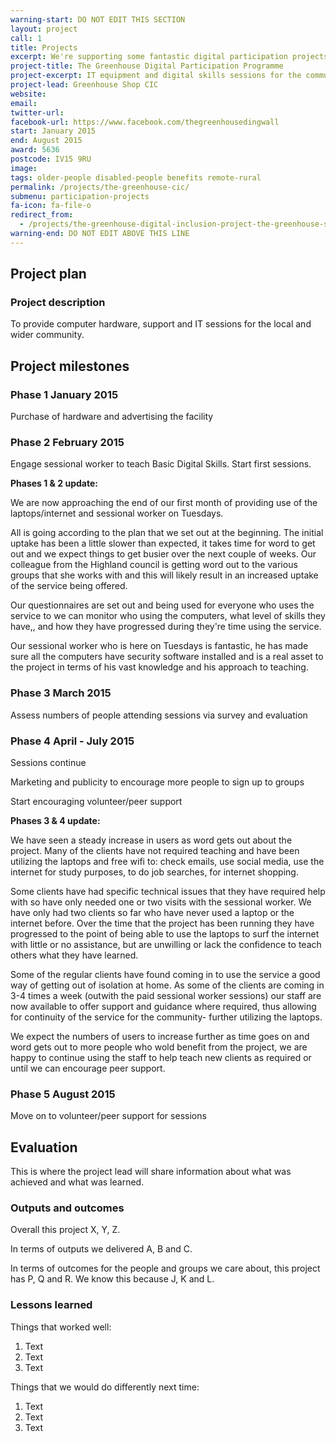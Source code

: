 ```yaml
---
warning-start: DO NOT EDIT THIS SECTION
layout: project
call: 1
title: Projects
excerpt: We're supporting some fantastic digital participation projects. Here are their stories.
project-title: The Greenhouse Digital Participation Programme
project-excerpt: IT equipment and digital skills sessions for the community
project-lead: Greenhouse Shop CIC
website:
email:
twitter-url:
facebook-url: https://www.facebook.com/thegreenhousedingwall
start: January 2015
end: August 2015
award: 5636
postcode: IV15 9RU
image:
tags: older-people disabled-people benefits remote-rural
permalink: /projects/the-greenhouse-cic/
submenu: participation-projects
fa-icon: fa-file-o
redirect_from:
  - /projects/the-greenhouse-digital-inclusion-project-the-greenhouse-shop-community-interest-company
warning-end: DO NOT EDIT ABOVE THIS LINE
---
```


## Project plan

### Project description

To provide computer hardware, support and IT sessions for the local and wider community.


## Project milestones

### Phase 1 January 2015

Purchase of hardware and advertising the facility

### Phase 2 February 2015

Engage sessional worker to teach Basic Digital Skills. Start first sessions.

**Phases 1 & 2 update:**

We are now approaching the end of our first month of providing use of the laptops/internet and sessional worker on Tuesdays.

All is going according to the plan that we set out at the beginning.  The initial uptake has been a little slower than expected, it takes time for word to get out and we expect things to get busier over the next couple of weeks. Our colleague from the Highland council is getting word out to the various groups that she works with and this will likely result in an increased uptake of the service being offered.

Our questionnaires are set out and being used for everyone who uses the service to we can monitor who using the computers, what level of skills they have,, and how they have progressed during they're time using the service.

Our sessional worker who is here on Tuesdays is fantastic, he has made sure all the computers have security software installed and is  a real asset to the project in terms of his vast knowledge and his approach to teaching.


### Phase 3 March 2015

Assess numbers of people attending sessions via survey and evaluation

### Phase 4 April - July 2015

Sessions continue

Marketing and publicity to encourage more people to sign up to groups

Start encouraging volunteer/peer support

**Phases 3 & 4 update:**

We have seen a steady increase in users as word gets out about the project. Many of the clients have not required teaching and have been utilizing the laptops and free wifi to: check emails, use social media, use the internet for study purposes, to do job searches, for internet shopping.

Some clients have had specific technical issues that they have required help with so have only needed one or two visits with the sessional worker.
We have only had two clients so far who have never used a laptop or the internet before. Over the time that the project has been running they have progressed to the point of being able to use the laptops to surf the internet with little or no assistance, but are unwilling or lack the confidence to teach others what they have learned.

Some of the regular clients have found coming in to use the service a good way of getting out of isolation at home.
As some of the clients are coming in 3-4 times a week (outwith the paid sessional worker sessions) our staff are now available to offer support and guidance where required, thus allowing for continuity of the service for the community-  further utilizing the laptops.

We expect the numbers of users to increase further as time goes on and word gets out to more people who wold benefit from the project, we are happy to continue using the staff to help teach new clients as required or until we can encourage peer support.

### Phase 5 August 2015

Move on to volunteer/peer support for sessions

## Evaluation

This is where the project lead will share information about what was achieved and what was learned.

### Outputs and outcomes

Overall this project X, Y, Z.

In terms of outputs we delivered A, B and C.

In terms of outcomes for the people and groups we care about, this project has P, Q and R. We know this because J, K and L.

### Lessons learned

Things that worked well:

1. Text
2. Text
3. Text

Things that we would do differently next time:

1. Text
2. Text
3. Text
